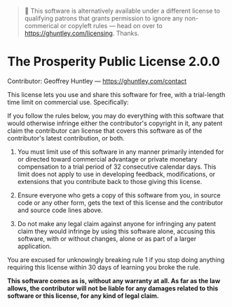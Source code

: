 > 👋 This software is alternatively available under a different license 
> to qualifying patrons that grants permission to ignore any non-commerical
> or copyleft rules — head on over to https://ghuntley.com/licensing. Thanks.

# The Prosperity Public License 2.0.0

Contributor: Geoffrey Huntley — https://ghuntley.com/contact

This license lets you use and share this software for free,
with a trial-length time limit on commercial use. Specifically:

If you follow the rules below, you may do everything with this
software that would otherwise infringe either the contributor's
copyright in it, any patent claim the contributor can license
that covers this software as of the contributor's latest
contribution, or both.

1. You must limit use of this software in any manner primarily
   intended for or directed toward commercial advantage or
   private monetary compensation to a trial period of 32
   consecutive calendar days. This limit does not apply to use in
   developing feedback, modifications, or extensions that you
   contribute back to those giving this license.

2. Ensure everyone who gets a copy of this software from you, in
   source code or any other form, gets the text of this license
   and the contributor and source code lines above.

3. Do not make any legal claim against anyone for infringing any
   patent claim they would infringe by using this software alone,
   accusing this software, with or without changes, alone or as
   part of a larger application.

You are excused for unknowingly breaking rule 1 if you stop
doing anything requiring this license within 30 days of
learning you broke the rule.

**This software comes as is, without any warranty at all. As far
as the law allows, the contributor will not be liable for any
damages related to this software or this license, for any kind of
legal claim.**
